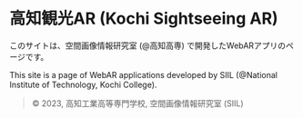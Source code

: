 # 高知観光AR (Kochi Sightseeing AR)

このサイトは、空間画像情報研究室 (@高知高専) で開発したWebARアプリのページです。

This site is a page of WebAR applications developed by SIIL (@National Institute of Technology, Kochi College).

> &copy; 2023, 高知工業高等専門学校, 空間画像情報研究室 (SIIL)
